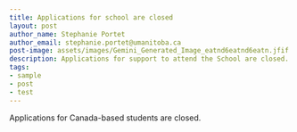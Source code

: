 ```yaml
---
title: Applications for school are closed 
layout: post
author_name: Stephanie Portet
author_email: stephanie.portet@umanitoba.ca
post-image: assets/images/Gemini_Generated_Image_eatnd6eatnd6eatn.jfif
description: Applications for support to attend the School are closed. 
tags:
- sample
- post
- test
---
```


Applications for Canada-based students are closed. 


